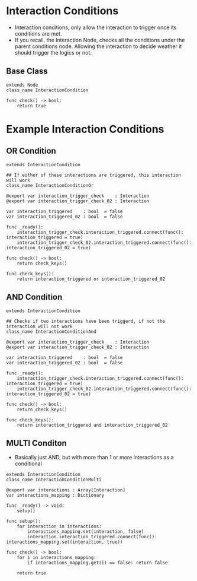# Interaction Conditions
- Interaction conditions, only allow the interaction to trigger once its conditions are met.
- If you recall, the Interaction Node, checks all the conditions under the parent conditions node. Allowing the interaction to decide weather it should trigger the logics or not.

## Base Class
```gdscript
extends Node
class_name InteractionCondition

func check() -> bool:
	return true
```


# Example Interaction Conditions

## OR Condition
```gdscript
extends InteractionCondition

## If either of these interactions are triggered, this interaction will work
class_name InteractionConditionOr

@export var interaction_trigger_check    : Interaction
@export var interaction_trigger_check_02 : Interaction

var interaction_triggered 	 : bool  = false
var interaction_triggered_02 : bool  = false

func _ready():
	interaction_trigger_check.interaction_triggered.connect(func(): interaction_triggered = true)
	interaction_trigger_check_02.interaction_triggered.connect(func(): interaction_triggered_02 = true)

func check() -> bool:
	return check_keys() 

func check_keys():
	return interaction_triggered or interaction_triggered_02

```

## AND Condition
```gdscript
extends InteractionCondition

## Checks if two interactions have been triggerd, if not the interaction will not work
class_name InteractionConditionAnd

@export var interaction_trigger_check    : Interaction
@export var interaction_trigger_check_02 : Interaction

var interaction_triggered 	 : bool  = false
var interaction_triggered_02 : bool  = false

func _ready():
	interaction_trigger_check.interaction_triggered.connect(func(): interaction_triggered = true)
	interaction_trigger_check_02.interaction_triggered.connect(func(): interaction_triggered_02 = true)

func check() -> bool:
	return check_keys() 

func check_keys():
	return interaction_triggered and interaction_triggered_02
```

## MULTI Conditon
- Basically just AND, but with more than 1 or more interactions as a conditional
```gdscript
extends InteractionCondition
class_name InteractionConditionMulti

@export var interactions : Array[Interaction]
var interactions_mapping : Dictionary

func _ready() -> void:
	setup()

func setup():
	for interaction in interactions:
		interactions_mapping.set(interaction, false)
		interaction.interaction_triggered.connect(func(): interactions_mapping.set(interaction, true))

func check() -> bool:
	for i in interactions_mapping:
		if interactions_mapping.get(i) == false: return false
		
	return true
```
